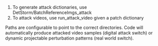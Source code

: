 1. To generate attack dictionaries, use DetStorm/BatchReferenceImgs_attack
2. To attack videos, use run_attack_video given a patch dictionary

Paths are configurable to point to the correct directories.  Code will automatically produce attacked video samples (digital attack switch) or dynamic projectable perturbation patterns (real world switch).